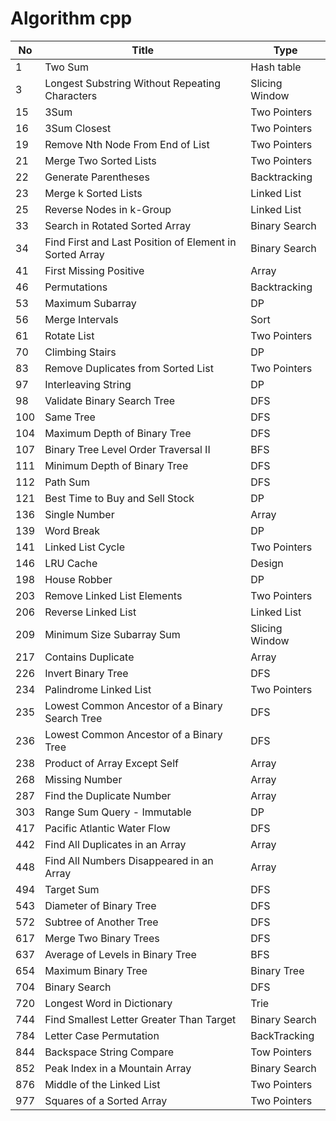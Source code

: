 # Algorithm cpp

| No  | Title                                                   | Type           |
| --- | ------------------------------------------------------- | -------------- |
| 1   | Two Sum                                                 | Hash table     |
| 3   | Longest Substring Without Repeating Characters          | Slicing Window |
| 15  | 3Sum                                                    | Two Pointers   |
| 16  | 3Sum Closest                                            | Two Pointers   |
| 19  | Remove Nth Node From End of List                        | Two Pointers   |
| 21  | Merge Two Sorted Lists                                  | Two Pointers   |
| 22  | Generate Parentheses                                    | Backtracking   |
| 23  | Merge k Sorted Lists                                    | Linked List    |
| 25  | Reverse Nodes in k-Group                                | Linked List    |
| 33  | Search in Rotated Sorted Array                          | Binary Search  |
| 34  | Find First and Last Position of Element in Sorted Array | Binary Search  |
| 41  | First Missing Positive                                  | Array          |
| 46  | Permutations                                            | Backtracking   |
| 53  | Maximum Subarray                                        | DP             |
| 56  | Merge Intervals                                         | Sort           |
| 61  | Rotate List                                             | Two Pointers   |
| 70  | Climbing Stairs                                         | DP             |
| 83  | Remove Duplicates from Sorted List                      | Two Pointers   |
| 97  | Interleaving String                                     | DP             |
| 98  | Validate Binary Search Tree                             | DFS            |
| 100 | Same Tree                                               | DFS            |
| 104 | Maximum Depth of Binary Tree                            | DFS            |
| 107 | Binary Tree Level Order Traversal II                    | BFS            |
| 111 | Minimum Depth of Binary Tree                            | DFS            |
| 112 | Path Sum                                                | DFS            |
| 121 | Best Time to Buy and Sell Stock                         | DP             |
| 136 | Single Number                                           | Array          |
| 139 | Word Break                                              | DP             |
| 141 | Linked List Cycle                                       | Two Pointers   |
| 146 | LRU Cache                                               | Design         |
| 198 | House Robber                                            | DP             |
| 203 | Remove Linked List Elements                             | Two Pointers   |
| 206 | Reverse Linked List                                     | Linked List    |
| 209 | Minimum Size Subarray Sum                               | Slicing Window |
| 217 | Contains Duplicate                                      | Array          |
| 226 | Invert Binary Tree                                      | DFS            |
| 234 | Palindrome Linked List                                  | Two Pointers   |
| 235 | Lowest Common Ancestor of a Binary Search Tree          | DFS            |
| 236 | Lowest Common Ancestor of a Binary Tree                 | DFS            |
| 238 | Product of Array Except Self                            | Array          |
| 268 | Missing Number                                          | Array          |
| 287 | Find the Duplicate Number                               | Array          |
| 303 | Range Sum Query - Immutable                             | DP             |
| 417 | Pacific Atlantic Water Flow                             | DFS            |
| 442 | Find All Duplicates in an Array                         | Array          |
| 448 | Find All Numbers Disappeared in an Array                | Array          |
| 494 | Target Sum                                              | DFS            |
| 543 | Diameter of Binary Tree                                 | DFS            |
| 572 | Subtree of Another Tree                                 | DFS            |
| 617 | Merge Two Binary Trees                                  | DFS            |
| 637 | Average of Levels in Binary Tree                        | BFS            |
| 654 | Maximum Binary Tree                                     | Binary Tree    |
| 704 | Binary Search                                           | DFS            |
| 720 | Longest Word in Dictionary                              | Trie           |
| 744 | Find Smallest Letter Greater Than Target                | Binary Search  |
| 784 | Letter Case Permutation                                 | BackTracking   |
| 844 | Backspace String Compare                                | Tow Pointers   |
| 852 | Peak Index in a Mountain Array                          | Binary Search  |
| 876 | Middle of the Linked List                               | Two Pointers   |
| 977 | Squares of a Sorted Array                               | Two Pointers   |
